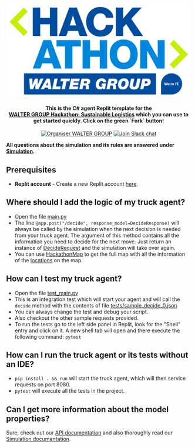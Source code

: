 
<p align="center">
  <a href="https://hackathon.walter-group.com">
    <img alt="WALTER GROUP Hackathon: Sustainable Logistics" src="images/header.svg" width="500px" >
  </a>

<h4 align="center">This is the <b>C#</b> agent Replit template for the <br><a href="https://hackathon.walter-group.com" target="_blank">WALTER GROUP Hackathon: Sustainable Logistics</a> which you can use to get started quickly. Click on the green `Fork` button!</h4>

  <p align="center">
    <a href="https://www.walter-group.com"><img src="https://raster.shields.io/badge/Organiser-WALTER%20GROUP-%2300529e.png" alt="Organiser WALTER GROUP"></img></a>
    <a href="https://join.slack.com/t/wg-hackathon-2024/shared_invite/zt-2ri6ti5h2-tmw7XY4CU7pdlx3jar6d0g"><img src="https://raster.shields.io/badge/Slack-join%20chat-green.png" alt="Join Slack chat"></img></a>
  </p>
</p>

**All questions about the simulation and its rules are answered under [Simulation](https://github.com/WALTER-GROUP/hackathon-sustainable-logistics#simulation).**

## Prerequisites
- **Replit account** - Create a new Replit account [here](https://replit.com/signup).

## Where should I add the logic of my truck agent?
- Open the file [main.py](src/truck_agent/main.py)
- The line `@app.post("/decide", response_model=DecideResponse)` will always be called by the simulation when the next decision is needed from your truck agent. The argument of this method contains all the information you need to decide for the next move. Just return an instance of [DecideRequest](src/truck_agent/api.py) and the simulation will take over again. 
- You can use [HackathonMap](src/truck_agent/map.py) to get the full map with all the information of the [locations](src/truck_agent/api.py) on the map.

## How can I test my truck agent?
- Open the file [test_main.py](tests/test_main.py)
- This is an integration test which will start your agent and will call the `decide` method with the contents of file [tests/sample_decide_0.json](tests/sample_decide_0.json)
- You can always change the test and debug your script.
- Also checkout the other sample requests provided.
- To run the tests go to the left side panel in Replit, look for the "Shell" entry and click on it. A new shell tab will open and there execute the following command: `pytest`

## How can I run the truck agent or its tests without an IDE?
- `pip install . && run` will start the truck agent, which will then service requests on port 8080.
- `pytest` will execute all the tests in the project.

## Can I get more information about the model properties?
Sure, check out our [API documentation](https://app.swaggerhub.com/apis-docs/walter-group/walter-group-hackathon-sustainable-logistics/1.0.0) and also thoroughly read our [Simulation documentation](https://github.com/WALTER-GROUP/hackathon-sustainable-logistics#simulation).